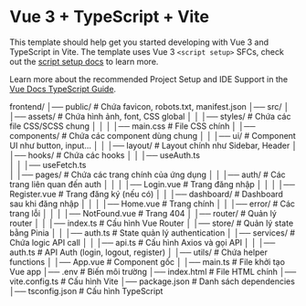 # Vue 3 + TypeScript + Vite

This template should help get you started developing with Vue 3 and TypeScript in Vite. The template uses Vue 3 `<script setup>` SFCs, check out the [script setup docs](https://v3.vuejs.org/api/sfc-script-setup.html#sfc-script-setup) to learn more.

Learn more about the recommended Project Setup and IDE Support in the [Vue Docs TypeScript Guide](https://vuejs.org/guide/typescript/overview.html#project-setup).


frontend/
│── public/                     # Chứa favicon, robots.txt, manifest.json
│── src/
│   │── assets/                  # Chứa hình ảnh, font, CSS global
│   │   │── styles/               # Chứa các file CSS/SCSS chung
│   │   │   │── main.css          # File CSS chính
│   │── components/               # Chứa các component dùng chung
│   │   │── ui/                   # Component UI như button, input...
│   │   │── layout/               # Layout chính như Sidebar, Header
│   │── hooks/                    # Chứa các hooks
│   │   │── useAuth.ts                   
│   │   │── useFetch.ts               
│   │── pages/                    # Chứa các trang chính của ứng dụng
│   │   │── auth/                 # Các trang liên quan đến auth
│   │   │   │── Login.vue         # Trang đăng nhập
│   │   │   │── Register.vue      # Trang đăng ký (nếu có)
│   │   │── dashboard/            # Dashboard sau khi đăng nhập
│   │   │   │── Home.vue          # Trang chính
│   │   │── error/                # Các trang lỗi
│   │   │   │── NotFound.vue      # Trang 404
│   │── router/                   # Quản lý router
│   │   │── index.ts              # Cấu hình Vue Router
│   │── store/                    # Quản lý state bằng Pinia
│   │   │── auth.ts               # State quản lý authentication
│   │── services/                 # Chứa logic API call
│   │   │── api.ts                # Cấu hình Axios và gọi API
│   │   │── auth.ts               # API Auth (login, logout, register)
│   │── utils/                    # Chứa helper functions
│   │── App.vue                    # Component gốc
│   │── main.ts                     # File khởi tạo Vue app
│── .env                            # Biến môi trường
│── index.html                      # File HTML chính
│── vite.config.ts                   # Cấu hình Vite
│── package.json                     # Danh sách dependencies
│── tsconfig.json                     # Cấu hình TypeScript
